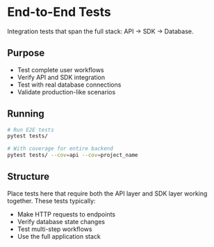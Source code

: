 # End-to-End Tests

Integration tests that span the full stack: API → SDK → Database.

## Purpose

-   Test complete user workflows
-   Verify API and SDK integration
-   Test with real database connections
-   Validate production-like scenarios

## Running

```bash
# Run E2E tests
pytest tests/

# With coverage for entire backend
pytest tests/ --cov=api --cov=project_name
```

## Structure

Place tests here that require both the API layer and SDK layer working together. These tests typically:

-   Make HTTP requests to endpoints
-   Verify database state changes
-   Test multi-step workflows
-   Use the full application stack
